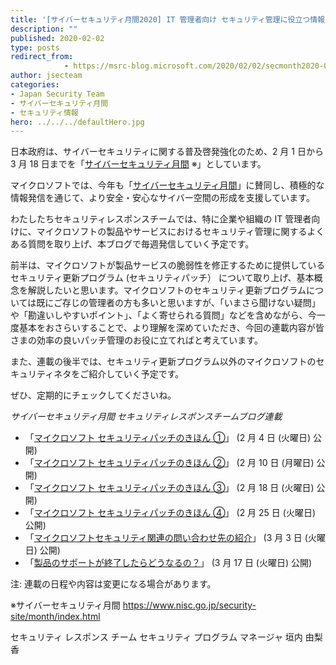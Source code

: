 ```yaml
---
title: '[サイバーセキュリティ月間2020] IT 管理者向け セキュリティ管理に役立つ情報公開のお知らせ'
description: ""
published: 2020-02-02
type: posts
redirect_from:
            - https://msrc-blog.microsoft.com/2020/02/02/secmonth2020-0/
author: jsecteam
categories:
- Japan Security Team
- サイバーセキュリティ月間
- セキュリティ情報
hero: ../../../defaultHero.jpg
---
```

日本政府は、サイバーセキュリティに関する普及啓発強化のため、2 月 1 日から 3 月 18 日までを「[サイバーセキュリティ月間](https://www.nisc.go.jp/security-site/month/index.html) ※」としています。

マイクロソフトでは、今年も「[サイバーセキュリティ月間](https://www.nisc.go.jp/security-site/month/index.html)」に賛同し、積極的な情報発信を通じて、より安全・安心なサイバー空間の形成を支援しています。

わたしたちセキュリティレスポンスチームでは、特に企業や組織の IT 管理者向けに、マイクロソフトの製品やサービスにおけるセキュリティ管理に関するよくある質問を取り上げ、本ブログで毎週発信していく予定です。

前半は、マイクロソフトが製品サービスの脆弱性を修正するために提供しているセキュリティ更新プログラム (セキュリティパッチ） について取り上げ、基本概念を解説したいと思います。マイクロソフトのセキュリティ更新プログラムについては既にご存じの管理者の方も多いと思いますが、「いまさら聞けない疑問」や「勘違いしやすいポイント」、「よく寄せられる質問」などを含めながら、今一度基本をおさらいすることで、より理解を深めていただき、今回の連載内容が皆さまの効率の良いパッチ管理のお役に立てればと考えています。

また、連載の後半では、セキュリティ更新プログラム以外のマイクロソフトのセキュリティネタをご紹介していく予定です。

ぜひ、定期的にチェックしてくださいね。

_サイバーセキュリティ月間 セキュリティレスポンスチームブログ連載_

- 「[マイクロソフト セキュリティパッチのきほん ①](https://msrc-blog.microsoft.com/2020/02/03/secmonth2020-1/)」 (2 月 4 日 (火曜日) 公開)
- 「[マイクロソフト セキュリティパッチのきほん ②](https://msrc-blog.microsoft.com/2020/02/09/secmonth2020-2/)」 (2 月 10 日 (月曜日) 公開)
- 「[マイクロソフト セキュリティパッチのきほん ③](https://msrc-blog.microsoft.com/2020/02/17/secmonth2020-3/)」 (2 月 18 日 (火曜日) 公開)
- 「[マイクロソフト セキュリティパッチのきほん ④](https://msrc-blog.microsoft.com/2020/02/24/secmonth2020-4/)」 (2 月 25 日 (火曜日) 公開)
- 「[マイクロソフトセキュリティ関連の問い合わせ先の紹介](https://msrc-blog.microsoft.com/2020/03/02/secmonth2020-5/)」 (3 月 3 日 (火曜日) 公開)
- 「[製品のサポートが終了したらどうなるの？](https://msrc-blog.microsoft.com/2020/03/16/secmonth2020-6/)」 (3 月 17 日 (火曜日) 公開)

注: 連載の日程や内容は変更になる場合があります。

※サイバーセキュリティ月間 <https://www.nisc.go.jp/security-site/month/index.html>

セキュリティ レスポンス チーム セキュリティ プログラム マネージャ 垣内 由梨香
